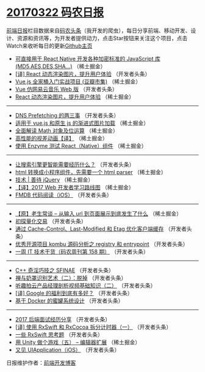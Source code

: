 # [20170322 码农日报](http://hao.caibaojian.com/date/2017/03/22)

[前端日报](http://caibaojian.com/c/news)栏目数据来自[码农头条](http://hao.caibaojian.com/)（我开发的爬虫），每日分享前端、移动开发、设计、资源和资讯等，为开发者提供动力，点击Star按钮来关注这个项目，点击Watch来收听每日的更新[Github主页](https://github.com/kujian/frontendDaily)
* [可直接用于 React Native 开发各种加密标准的 JavaScript 库 (MD5,AES,DES,SHA&#8230;)](http://hao.caibaojian.com/31326.html) （稀土掘金）
* [[译] React 动态渲染图片，提升用户体验](http://hao.caibaojian.com/31351.html) （开发者头条）
* [Vue.js 全家桶入门实战项目 (豆瓣市集)](http://hao.caibaojian.com/31324.html) （稀土掘金）
* [Vue 仿网易云音乐 Web 版](http://hao.caibaojian.com/31352.html) （开发者头条）
* [React 动态渲染图片，提升用户体验](http://hao.caibaojian.com/31328.html) （稀土掘金）

***
* [DNS Prefetching 的两三事](http://hao.caibaojian.com/31364.html) （开发者头条）
* [适用于 vue.js 和原生 js 的渐进式图片加载](http://hao.caibaojian.com/31323.html) （稀土掘金）
* [全面解读 Math 对象及位运算](http://hao.caibaojian.com/31325.html) （稀土掘金）
* [高性能的视差动画【译】](http://hao.caibaojian.com/31327.html) （稀土掘金）
* [使用 Enzyme 测试 React（Native）组件](http://hao.caibaojian.com/31329.html) （稀土掘金）

***
* [让搜索引擎更智能需要经历什么？](http://hao.caibaojian.com/31363.html) （开发者头条）
* [html 转换成小程序组件，先需要一个 html parser](http://hao.caibaojian.com/31330.html) （稀土掘金）
* [技术 | 善待 jQuery](http://hao.caibaojian.com/31320.html) （稀土掘金）
* [【译】2017 Web 开发者学习路线图](http://hao.caibaojian.com/31321.html) （稀土掘金）
* [FMDB 代码阅读（iOS）](http://hao.caibaojian.com/31365.html) （开发者头条）

***
* [【原】老生常谈 &#8211; 从输入 url 到页面展示到底发生了什么](http://hao.caibaojian.com/31322.html) （稀土掘金）
* [初探量化交易](http://hao.caibaojian.com/31359.html) （开发者头条）
* [通过 Cache-Control、Last-Modified 和 Etag 优化客户端缓存](http://hao.caibaojian.com/31371.html) （开发者头条）
* [优秀开源项目 kombu 源码分析之 registry 和 entrypoint](http://hao.caibaojian.com/31373.html) （开发者头条）
* [一周 IT 技术干货（码农周刊第 158 期）](http://hao.caibaojian.com/31285.html) （开发者头条）

***
* [C++ 奇淫巧技之 SFINAE](http://hao.caibaojian.com/31374.html) （开发者头条）
* [禅与奶罩识别艺术（二）：脱掉](http://hao.caibaojian.com/31286.html) （开发者头条）
* [听趣拍云产品经理剖析视频基础知识（二）](http://hao.caibaojian.com/31366.html) （开发者头条）
* [[译] Google 的福利到底有多好？](http://hao.caibaojian.com/31353.html) （开发者头条）
* [基于 Docker 的蜜罐系统设计](http://hao.caibaojian.com/31370.html) （开发者头条）

***
* [2017 后端面试经历分享](http://hao.caibaojian.com/31350.html) （开发者头条）
* [[译] 使用 RxSwift 和 RxCocoa 拆分计时器（一）](http://hao.caibaojian.com/31372.html) （开发者头条）
* [一些 RxSwift 思考题](http://hao.caibaojian.com/31375.html) （开发者头条）
* [用 Unity 做个游戏（五） &#8211; 编辑器扩展](http://hao.caibaojian.com/31319.html) （稀土掘金）
* [又见 UIApplication（iOS）](http://hao.caibaojian.com/31368.html) （开发者头条）

日报维护作者：[前端开发博客](http://caibaojian.com/) 
